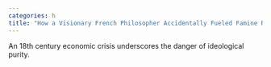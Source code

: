 ```yaml
---
categories: h
title: "How a Visionary French Philosopher Accidentally Fueled Famine Riots and Revolt"
---
```

An 18th century economic crisis underscores the danger of ideological purity.